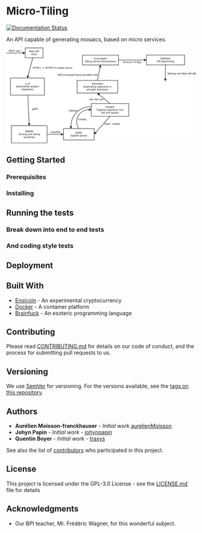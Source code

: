 # Micro-Tiling

[![Documentation Status](https://readthedocs.org/projects/micro-tiling/badge/?version=latest)](https://micro-tiling.readthedocs.io/en/latest/?badge=latest)

An API capable of generating mosaics, based on micro services.

![Alt text](./protocol.svg)

## Getting Started


### Prerequisites


### Installing


## Running the tests


### Break down into end to end tests


### And coding style tests


## Deployment


## Built With

* [Ensicoin](https://github.com/EnsicoinDevs/ensicoin) - An experimental cryptocurrency
* [Docker](https://www.docker.com/) - A container platform
* [Brainfuck](https://en.wikipedia.org/wiki/Brainfuck) - An esoteric programming language

## Contributing

Please read [CONTRIBUTING.md](CONTRIBUTING.md) for details on our code of conduct, and the process for submitting pull requests to us.

## Versioning

We use [SemVer](http://semver.org/) for versioning. For the versions available, see the [tags on this repository](https://github.com/traxys/micro-tiling/tags). 

## Authors

* **Aurélien Moisson-franckhauser** - *Initial work* [aurelienMoisson](https://github.com/aurelienMoisson)
* **Johyn Papin** - *Initial work* - [johynpapin](https://github.com/johynpapin)
* **Quentin Boyer** - *Initial work* - [traxys](https://github.com/traxys)

See also the list of [contributors](https://github.com/traxys/micro-tiling/contributors) who participated in this project.

## License

This project is licensed under the GPL-3.0 License - see the [LICENSE.md](LICENSE.md) file for details

## Acknowledgments

* Our BPI teacher, Mr. Frédéric Wagner, for this wonderful subject.
